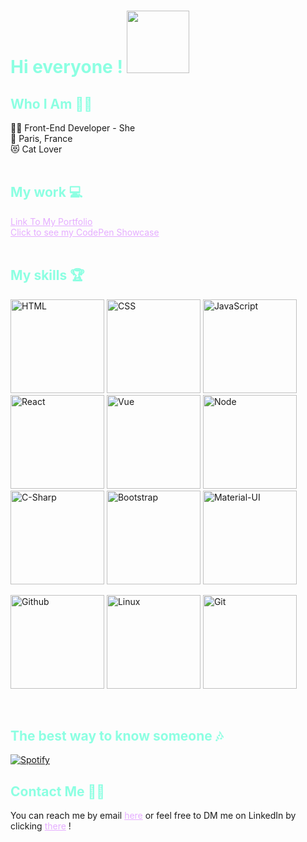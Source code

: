 <H1 style="color: #8cffe2">Hi everyone ! <img src="https://i.goopics.net/r9rw42.gif" style="width : 100px;"></H1>  

<H2 style="color: #8cffe2">Who I Am 👧🏻</H2>   

👩‍💻 Front-End Developer - She  
📍 Paris, France  
😻 Cat Lover  
<br />

<H2 style="color: #8cffe2">My work 💻</H2>  

<a href="https://ilianadagnicourt.github.io/Portefolio/" style="color: #e5adff;">Link To My Portfolio</a>  
<a href="https://codepen.io/AprilBT" style="color: #e5adff;">Click to see my CodePen Showcase</a>  
 <br />
<H2 style="color: #8cffe2">My skills 🏆</H2>   

<p float="left">
<img src="https://i.goopics.net/85h4y3.png" alt="HTML" width="150" float="left" margin-left="10px"/>
<img src="https://i.goopics.net/1xb8lx.png" alt="CSS"  width="150" float="left" margin-left="10px" />
<img src="https://i.goopics.net/rgyfw4.png" alt="JavaScript"  width="150" float="left" margin-left="10px" />
<img src="https://i.goopics.net/9ahfe7.png" alt="React"  width="150" float="left" margin-left="10px" />
<img src="https://i.goopics.net/akebfe.png" alt="Vue"  width="150" float="left" margin-left="10px" />
<img src="https://i.goopics.net/qcbcm3.png" alt="Node"  width="150" float="left" margin-left="10px" />
<img src="https://i.goopics.net/5dp8hc.png" alt="C-Sharp"  width="150" float="left" margin-left="10px" />
<img src="https://i.goopics.net/3f7xu9.png" alt="Bootstrap"  width="150" float="left" margin-left="10px" />
<img src="https://i.goopics.net/hm25o4.png" alt="Material-UI"  width="150" float="left" margin-left="10px" />
</p>

<p float="left">

<img src="https://i.goopics.net/r4jn5f.png" alt="Github"  width="150" float="left" margin-left="10px" />
<img src="https://i.goopics.net/cufqh9.png" alt="Linux"  width="150" float="left" margin-left="10px" />
<img src="https://i.goopics.net/ghmgf6.png" alt="Git"  width="150" float="left" margin-left="10px" />
</p>
<br />

<H2 style="color: #8cffe2">The best way to know someone 🎶</H2>  

[![Spotify](https://novatorem-1dib-ilianadagnicourt.vercel.app/api/spotify)](https://open.spotify.com/user/fd0ad6bd7aa54f6281dcf5b81c7f4649)  

<H2 style="color: #8cffe2">Contact Me 🤙🏻</H2> 
You can reach me by email <a href="https://ilianadagnicourt.github.io/Portefolio/#contact" style="color: #e5adff;">here</a> or feel free to DM me on LinkedIn by clicking <a href="https://www.linkedin.com/in/iliana-dagnicourt/" style="color: #e5adff;">there</a> !
